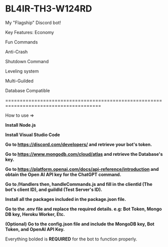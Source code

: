 # BL4IR-TH3-W124RD
My "Flagship" Discord bot!


Key Features:
Economy

Fun Commands

Anti-Crash

Shutdown Command

Leveling system

Multi-Guilded

Database Compatible

=======================================================================================

How to use =>

**Install Node.js**

**Install Visual Studio Code**

**Go to https://discord.com/developers/ and retrieve your bot's token.**

**Go to https://www.mongodb.com/cloud/atlas and retrieve the Database's key.**

**Go to https://platform.openai.com/docs/api-reference/introduction and obtain the Open AI API key for the ChatGPT command.**

**Go to /Handlers then, handleCommands.js and fill in the clientId (The bot's client ID), and guildId (Test Server's ID).**

**Install all the packages included in the package.json file.**

**Go to the .env file and replace the required details. e.g: Bot Token, Mongo DB key, Heroku Worker, Etc.**

**(Optional) Go to the config.json file and include the MongoDB key, Bot Token, and OpenAI API Key.**

Everything bolded is **REQUIRED** for the bot to function properly.
